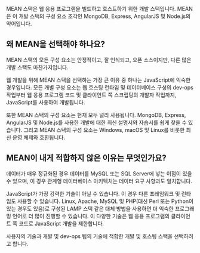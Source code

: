 MEAN 스택은 웹 응용 프로그램을 빌드하고 호스트하기 위한 개발 스택입니다. MEAN은 이 개발 스택의 구성 요소 조각인 MongoDB, Express, AngularJS 및 Node.js의 약어입니다.

## <a name="why-would-i-pick-mean"></a>왜 MEAN을 선택해야 하나요?

MEAN 스택의 모든 구성 요소는 안정적이고, 잘 인식되고, 오픈 소스이지만, 다른 많은 개발 스택도 마찬가지입니다. 

웹 개발을 위해 MEAN 스택을 선택하는 가장 큰 이유 중 하나는 JavaScript에 익숙한 경우입니다. 모든 개별 구성 요소는 웹 호스팅 런타임 및 데이터베이스 구성의 dev-ops 작업부터 웹 응용 프로그램 코드 및 클라이언트 쪽 스크립팅의 개발자 작업까지, JavaScript를 사용하여 개발됩니다.

또한 MEAN 스택의 구성 요소는 현재 모두 널리 사용됩니다. MongoDB, Express, AngularJS 및 Node.js를 사용한 개발에 대한 최신 설명서와 자습서를 쉽게 찾을 수 있습니다. 그리고 MEAN 스택의 구성 요소는 Windows, macOS 및 Linux를 비롯한 최신 운영 체제와 호환됩니다. 

## <a name="why-might-mean-not-be-right-for-me"></a>MEAN이 내게 적합하지 않은 이유는 무엇인가요?

데이터가 매우 정규화된 경우 데이터를 MySQL 또는 SQL Server에 넣는 이점이 있을 수 있으며, 이 경우 관계형 데이터베이스 아키텍처는 데이터 요구 사항과도 일치합니다.

JavaScript가 가장 강력한 기술이 아닐 수 있습니다. 이 경우 다른 프레임워크 및 런타임도 사용할 수 있습니다. Linux, Apache, MySQL 및 PHP(대신 Perl 또는 Python이 있는 경우도 있음)로 구성된 LAMP 스택 같은 대체 방법을 사용하면 더 익숙한 프로그래밍 언어로 더 많이 진행할 수 있습니다. 이 다양한 기술은 웹 응용 프로그램의 클라이언트 쪽 코드로 JavaScript 개발을 제한합니다.

사용자의 기술과 개발 및 dev-ops 팀의 기술에 적합한 개발 및 호스팅 스택을 선택하려고 합니다.
